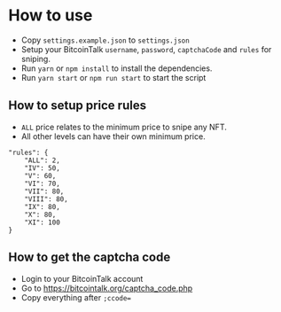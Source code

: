 # How to use

* Copy `settings.example.json` to `settings.json`
* Setup your BitcoinTalk `username`, `password`, `captchaCode` and `rules` for sniping.
* Run `yarn` or `npm install` to install the dependencies.
* Run `yarn start` or `npm run start` to start the script

## How to setup price rules

* `ALL` price relates to the minimum price to snipe any NFT.
* All other levels can have their own minimum price.

```
"rules": {
    "ALL": 2,
    "IV": 50,
    "V": 60,
    "VI": 70,
    "VII": 80,
    "VIII": 80,
    "IX": 80,
    "X": 80,
    "XI": 100
}
```

## How to get the captcha code

* Login to your BitcoinTalk account
* Go to https://bitcointalk.org/captcha_code.php
* Copy everything after `;ccode=`

